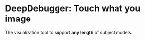# DeepDebugger: Touch what you image
The visualization tool to support **any length** of subject models.
